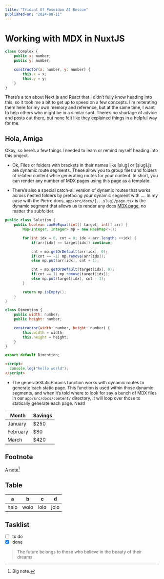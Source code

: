 ```yaml
---
title: "Tridant Of Poseidon At Rescue"
published-on: "2024-08-11"
---
```


# Working with MDX in NuxtJS

```js showLineNumbers
class Complex {
    public x: number;
    public y: number;

    constructor(x: number, y: number) {
        this.x = x;
        this.y = y;
    }
}
```

There’s a ton about Next.js and React that I didn’t fully know heading into this, so it took me a bit to get up to speed on a few concepts. I’m reiterating them here for my own memory and reference, but at the same time, I want to help others who might be in a similar spot. There’s no shortage of advice and posts out there, but none felt like they explained things in a helpful way for me.

## Hola, Amiga

Okay, so here’s a few things I needed to learn or remind myself heading into this project.

- Ok, Files or folders with brackets in their names like [slug] or [slug].js are dynamic route segments. These allow you to group files and folders of related content while generating routes for your content. In short, you can render any number of MDX pages using this page as a template.

- There’s also a special catch-all version of dynamic routes that works across nested folders by prefacing your dynamic segment with .... In my case with the Pierre docs, `app/src/docs/[...slug]/page.tsx` is the dynamic segment that allows us to render any docs [MDX page](https://mdxjs.com/docs/using-mdx/#props), no matter the subfolder.

```java {4} showLineNumbers
public class Solution {
    public boolean canBeEqual(int[] target, int[] arr) {
        Map<Integer, Integer> mp = new HashMap<>();

        for(int idx = 0, cnt = 0; idx < arr.length; ++idx) {
            if(arr[idx] == target[idx]) continue;

            cnt = mp.getOrDefault(arr[idx], 0);
            if(cnt == -1) mp.remove(arr[idx]);
            else mp.put(arr[idx], cnt + 1);

            cnt = mp.getOrDefault(target[idx], 0);
            if(cnt == 1) mp.remove(target[idx]);
            else mp.put(target[idx], cnt - 1);
        }

        return mp.isEmpty();
    }
}
```

```js showLineNumbers
class Dimention {
    public width: number;
    public height: number;

    constructor(width: number, height: number) {
        this.width = width;
        this.height = height;
    }
}

export default Dimention;
```

```html showLineNumbers
<script>
  console.log("hello world");
</script>
```

- The generateStaticParams function works with dynamic routes to generate each static page. This function is used within those dynamic segments, and when it’s told where to look for say a bunch of MDX files in our `app/src/docs/content/` directory, it will loop over those to statically generate each page. Neat!

| Month    | Savings |
| -------- | ------- |
| January  | $250    |
| February | $80     |
| March    | $420    |

## Footnote

A note[^1]

[^1]: Big note.

## Table

| a    | b    | c    | d    |
| ---- | ---- | ---- | ---- |
| helo | wolo | lolo | jolo |

## Tasklist

- [ ] to do
- [x] done

> The future belongs to those who believe in the beauty of their dreams.
